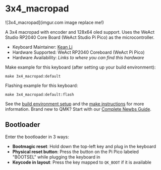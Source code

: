 # 3x4_macropad

![3x4_macropad](imgur.com image replace me!)

A 3x4 macropad with encoder and 128x64 oled support. Uses the WeAct Studio RP2040 Core Board (WeAct Studio Pi Pico) as the microcontroller. 
* Keyboard Maintainer: [Kean Li](https://github.com/ideas32)
* Hardware Supported: WeAct RP2040 Coreboard (WeAct Pi Pico)
* Hardware Availability: *Links to where you can find this hardware*

Make example for this keyboard (after setting up your build environment):

    make 3x4_macropad:default

Flashing example for this keyboard:

    make 3x4_macropad:default:flash

See the [build environment setup](https://docs.qmk.fm/#/getting_started_build_tools) and the [make instructions](https://docs.qmk.fm/#/getting_started_make_guide) for more information. Brand new to QMK? Start with our [Complete Newbs Guide](https://docs.qmk.fm/#/newbs).

## Bootloader

Enter the bootloader in 3 ways:

* **Bootmagic reset**: Hold down the top-left key and plug in the keyboard
* **Physical reset button**: Press the button on the Pi Pico labeled "BOOTSEL" while plugging the keyboard in
* **Keycode in layout**: Press the key mapped to `QK_BOOT` if it is available
